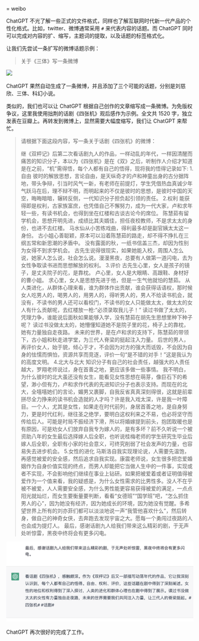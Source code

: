= weibo

ChatGPT 不光了解一些正式的文件格式，同样也了解互联网时代新一代产品的个性化格式。比如，twitter、微博通常采用 `#` 来代表内容的话题。而 ChatGPT 同时可以完成对内容的扩、缩写，主题词的提取，以及话题的标签格式化。

让我们先尝试一条扩写的微博话题示例：

> 关于《三体》写一条微博

![](/images/format/weibo.png)

ChatGPT 果然自动生成了一条微博，并且添加了三个可能的话题，分别是刘慈欣、三体、科幻小说。

类似的，我们也可以让 ChatGPT 根据自己创作的文章缩写成一条微博。为免版权争议，这里我使用拙荆的话剧《四张机》观后感作为示例。全文共 1520 字，独立发表在豆瓣上。再转发到微博上，显然需要大幅度缩写，我们让 ChatGPT 来帮忙。

> 请根据下面这段内容，写一条关于话剧《四张机》的微博：
> 
> 继《双枰记》后第二次看话剧九人的作品，一样动乱的年代，一样因清醒而痛苦的知识分子，本以为《四张机》是在《双》之后，听制作人介绍才知道是在之前，“机”需得悟，每个人都有自己的悟得，现将我的悟得记录如下:
> 1.自由
> 彼时的解放思想，言论自由，是天纵奇才的卢和神童出身的古分据阵地，带头争辩，引当时风气一新，有老师在前提灯，学生凭借热血真诚少年气跃马在后，理不辩不明，而明起来的不仅是彼时的思想，是彼时中国的天空，晦晦暗暗，辗转反侧，一代知识分子担负起引领的责任。
> 2.权利
> 能获得即是权利，古家族富庶，也凭借自己不懈努力，成为一代大家，卢和求年轻一些，有读书机会，也得到坐在红楼和古谈古论今的席位。
> 陈慧茹有留学机会，思想开明先进，成绩比其夫婿佳，担任夜校教师，不是求太太的身份，也进不去红楼。
> 马水仙从小苦练戏曲，得利最多却是副官姨太太这一身份。
> 古小姐心善聪颖，原本可以沿着陈慧茹的路走，却不得不挣扎在三纲五常和新思潮的矛盾中。
> 没有露面的秋，一纸书信盖三杰，却因为性别为女得不到求学机会。
> 古先生说得很现实，如果她能入校，周围人怎么说，她家人怎么说，社会怎么说。漫漫黑夜，总要有人做第一道闪电，去为女性争取读书进而思想解放的权利。
> 3.评价
> 古先生心里，女人是孩子的镜子，是丈夫院子的花，是靠枕。
> 卢心里，女人是大眼睛、高跟鞋、身材好的曹小姐。
> 求心里，女人是思想先进于他，但是一生气他就怕的慧茹。
> 从人类进化，从群体心理来看，谁为群体作出贡献，谁会获得话语权，那时候女人吃男人的，喝男人的，用男人的，得听男人的，男人不给读书机会，就没有，不读书的男人还可以看校门，不读书的女人只能做太太，做太太的女人有什么贡献呢，去红楼放一枪:“必须录取我儿子！”
> 读过书做了太太的，凭理力争，谁能说后面秋如果能够入学，没有慧茹在胡先生思想里种下种子呢？
> 读过书没做太太的，她懵懂知道她不是院子里的花，椅子上的靠枕，她有力量独自走夜路。
> 未来的世界，是在卢和求的支持下，陈慧茹的带领下，古小姐和秋走进学堂，为三代人脊梁的挺起注入力量。
> 后世的男人，再评价女人，始于貌，倾心于才，不会因为对方的强大而诋毁，不会因为自身的怯懦而惧怕，资源共享而竞逐，评价一句“是不错的对手！”这是我认为的高度文明。
> 4.北大与北大
> 知识分子有自己的社会责任，越强大的人责任越大，罗翔老师说过，身在首善之地，更应该多做一些事情。
> 我不明白，为什么彼时的北大虽还没有女生，能看见女性思想在萌芽，像巨石下的希望，渺小但有力，卢和求作代表的先进知识分子也表示支持。而现在的北大，全嘻嘻她们的言论，媚男又裹脚，自我反省真真深刻得很，这就是前辈拼尽全力挣来的读书机会造就的人才吗？许是我入戏太深，许是我一叶障目。一个人，尤其是女性，如果走在时代前列，身居首善之地，是自身努力，更是时代红利，继往圣之绝学，要明白这权利来之不易，也必将坚守而传给后人。可能是时局不振经济下滑，所以将婚嫁提到前头，抱团取暖也是有原因，可是劝女人们放弃自我专为嫁人的，是有多坏？前不久听说一个被资助八年的女生最后选择嫁人后全职，也听说桂梅老师的学生研究生毕业后嫁人后全职，全职有小家的社会意义，可终究削弱了社会发声的力量，也容易失去进步机会。
> 5.女性的进化
> 马斯洛自我实现理论说，人需要先温饱，再感觉被爱的安全感，然后追求自我实现。康震老师说，女生很多把恋爱婚姻作为自身价值实现的终点，而男人却能把它当做人生中的一件事，实现或者不实现，不会影响他们继续在事业上钻研。如果把被爱着或者证明值得被爱作为一个值来看，我的疑惑是，为什么女性需求的比男性多。没人不在乎被不被爱，人人需要安全感，为什么男性能更容易获得被爱的满足，一点点阳光就灿烂，而女生要衡量要判断，看看“女德班”“国学班”吧，“怎么抓住男人的心”，因为她没有经济，因为她成长的环境，因为她没有觉醒。多希望世界上所有的刘亦菲们都可以淡淡地说一声“我管他喜欢什么”，然后转身，做自己的神奇女侠，去奔跑去发现宇宙之大。愿每一个勇闯过夜路的人也会成为提灯人。
> 最后，感谢话剧九人给我们带来这么精彩的剧，于无声处听惊雷，黑夜中终将会有更多闪电。

![](/images/awesome/weibo-2.png)

ChatGPT 再次很好的完成了工作。

